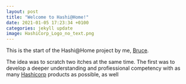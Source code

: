 ```yaml
---
layout: post
title: "Welcome to Hashi@Home!"
date: 2021-01-05 17:23:34 +0100
categories: jekyll update
image: HashiCorp_Logo_no_text.png
---
```


This is the start of the Hashi@Home project by me, [Bruce](https://brucellino.github.com).

The idea was to scratch two itches at the same time.
The first was to develop a deeper understanding and profiessional competency with as many [Hashicorp](https://www.hashicorp.com) products as possible, as well
